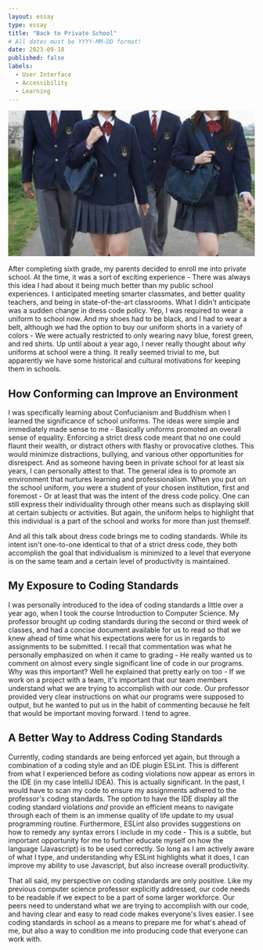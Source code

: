 ```yaml
---
layout: essay
type: essay
title: "Back to Private School"
# All dates must be YYYY-MM-DD format!
date: 2023-09-18
published: false
labels:
  - User Interface
  - Accessibility
  - Learning
---
```


<img class="image-fluid" src="../img/going-back-to-private-school-resize.png">

After completing sixth grade, my parents decided to enroll me into private school. At the time, it was a sort of exciting experience - There was always this idea I had about it being much better than my public school experiences. I anticipated meeting smarter classmates, and better quality teachers, and being in state-of-the-art classrooms. What I didn't anticipate was a sudden change in dress code policy. Yep, I was required to wear a uniform to school now. And my shoes had to be black, and I had to wear a belt, although we had the option to buy our uniform shorts in a variety of colors - We were actually restricted to only wearing navy blue, forest green, and red shirts. Up until about a year ago, I never really thought about *why* uniforms at school were a thing. It really seemed trivial to me, but apparently we have some historical and cultural motivations for keeping them in schools.

## How Conforming can Improve an Environment

I was specifically learning about Confucianism and Buddhism when I learned the significance of school uniforms. The ideas were simple and immediately made sense to me - Basically uniforms promoted an overall sense of equality. Enforcing a strict dress code meant that no one could flaunt their wealth, or distract others with flashy or provocative clothes. This would minimize distractions, bullying, and various other opportunities for disrespect. And as someone having been in private school for at least six years, I can personally attest to that. The general idea is to promote an environment that nurtures learning and professionalism. When you put on the school uniform, you were a student of your chosen institution, first and foremost - Or at least that was the intent of the dress code policy. One can still express their individuality through other means such as displaying skill at certain subjects or activities. But again, the uniform helps to highlight that this individual is a part of the school and works for more than just themself.

And all this talk about dress code brings me to coding standards. While its intent isn't one-to-one identical to that of a strict dress code, they both accomplish the goal that individualism is minimized to a level that everyone is on the same team and a certain level of productivity is maintained.

## My Exposure to Coding Standards

I was personally introduced to the idea of coding standards a little over a year ago, when I took the course Introduction to Computer Science. My professor brought up coding standards during the second or third week of classes, and had a concise document available for us to read so that we knew ahead of time what his expectations were for us in regards to assignments to be submitted. I recall that commentation was what he personally emphasized on when it came to grading - He really wanted us to comment on almost every single significant line of code in our programs. Why was this important? Well he explained that pretty early on too - If we work on a project with a team, it's important that our team members understand what we are trying to accomplish with our code. Our professor provided very clear instructions on what our programs were supposed to output, but he wanted to put us in the habit of commenting because he felt that would be important moving forward. I tend to agree.

## A Better Way to Address Coding Standards

Currently, coding standards are being enforced yet again, but through a combination of a coding style and an IDE plugin ESLint. This is different from what I experienced before as coding violations now appear as errors in the IDE (in my case IntelliJ IDEA). This is actually significant. In the past, I would have to scan my code to ensure my assignments adhered to the professor's coding standards. The option to have the IDE display all the coding standard violations *and* provide an efficient means to navigate through each of them is an immense quality of life update to my usual programming routine. Furthermore, ESLint also provides suggestions on how to remedy any syntax errors I include in my code - This is a subtle, but important opportunity for me to further educate myself on how the language (Javascript) is to be used correctly. So long as I am actively aware of what I type, and understanding why ESLint highlights what it does, I can improve my ability to use Javascript, but also increase overall productivity.

That all said, my perspective on coding standards are only positive. Like my previous computer science professor explicitly addressed, our code needs to be readable if we expect to be a part of some larger workforce. Our peers need to understand what we are trying to accomplish with our code, and having clear and easy to read code makes everyone's lives easier. I see coding standards in school as a means to prepare me for what's ahead of me, but also a way to condition me into producing code that everyone can work with.

